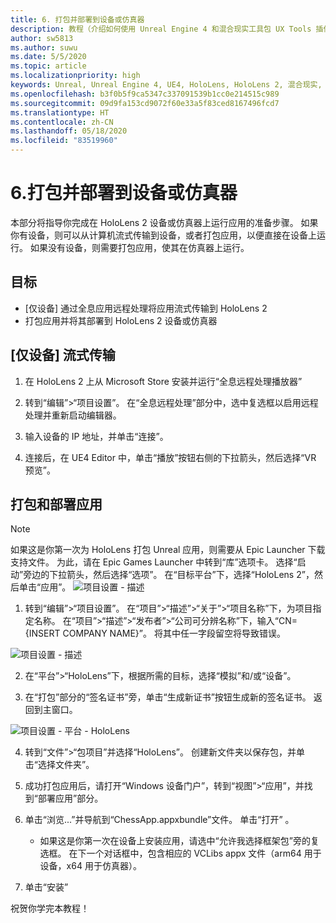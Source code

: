 ```yaml
---
title: 6. 打包并部署到设备或仿真器
description: 教程（介绍如何使用 Unreal Engine 4 和混合现实工具包 UX Tools 插件构建一款简单的象棋应用）第 6 部分
author: sw5813
ms.author: suwu
ms.date: 5/5/2020
ms.topic: article
ms.localizationpriority: high
keywords: Unreal, Unreal Engine 4, UE4, HoloLens, HoloLens 2, 混合现实, 教程, 入门, mrtk, uxt, UX Tools, 文档
ms.openlocfilehash: b3f0b5f9ca5347c337091539b1cc0e214515c989
ms.sourcegitcommit: 09d9fa153cd9072f60e33a5f83ced8167496fcd7
ms.translationtype: HT
ms.contentlocale: zh-CN
ms.lasthandoff: 05/18/2020
ms.locfileid: "83519960"
---
```

# <a name="6-packaging--deploying-to-device-or-emulator"></a>6.打包并部署到设备或仿真器

本部分将指导你完成在 HoloLens 2 设备或仿真器上运行应用的准备步骤。 如果你有设备，则可以从计算机流式传输到设备，或者打包应用，以便直接在设备上运行。 如果没有设备，则需要打包应用，使其在仿真器上运行。 

## <a name="objectives"></a>目标

* [仅设备] 通过全息应用远程处理将应用流式传输到 HoloLens 2
* 打包应用并将其部署到 HoloLens 2 设备或仿真器

## <a name="device-only-stream"></a>[仅设备] 流式传输

1.  在 HoloLens 2 上从 Microsoft Store 安装并运行“全息远程处理播放器”

2.  转到“编辑”>“项目设置”。 在“全息远程处理”部分中，选中复选框以启用远程处理并重新启动编辑器。

3.  输入设备的 IP 地址，并单击“连接”。

4.  连接后，在 UE4 Editor 中，单击“播放”按钮右侧的下拉箭头，然后选择“VR 预览”。

## <a name="package-and-deploy-your-app"></a>打包和部署应用 

>[!NOTE]
>如果这是你第一次为 HoloLens 打包 Unreal 应用，则需要从 Epic Launcher 下载支持文件。 为此，请在 Epic Games Launcher 中转到“库”选项卡。 选择“启动”旁边的下拉箭头，然后选择“选项”。 在“目标平台”下，选择“HoloLens 2”，然后单击“应用”。 
>![项目设置 - 描述](images/unreal-uxt/6-installationoptions.PNG)

1.  转到“编辑”>“项目设置”。 在“项目”>“描述”>“关于”>“项目名称”下，为项目指定名称。 在“项目”>“描述”>“发布者”>“公司可分辨名称”下，输入“CN={INSERT COMPANY NAME}”。 将其中任一字段留空将导致错误。 

![项目设置 - 描述](images/unreal-uxt/6-cn.PNG)

2.  在“平台”>“HoloLens”下，根据所需的目标，选择“模拟”和/或“设备”。

3.  在“打包”部分的“签名证书”旁，单击“生成新证书”按钮生成新的签名证书。 返回到主窗口。

![项目设置 - 平台 - HoloLens](images/unreal-uxt/6-packaging.PNG)

4.  转到“文件”>“包项目”并选择“HoloLens”。 创建新文件夹以保存包，并单击“选择文件夹”。 

5.  成功打包应用后，请打开“Windows 设备门户”，转到“视图”>“应用”，并找到“部署应用”部分。

6.  单击“浏览...”并导航到“ChessApp.appxbundle”文件。 单击“打开” 。 

    * 如果这是你第一次在设备上安装应用，请选中“允许我选择框架包”旁的复选框。 在下一个对话框中，包含相应的 VCLibs appx 文件（arm64 用于设备，x64 用于仿真器）。 

7.  单击“安装” 

祝贺你学完本教程！  